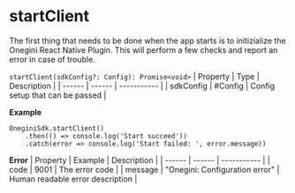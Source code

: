 # startClient


The first thing that needs to be done when the app starts is to initizialize the Onegini React Native Plugin. This will perform a few checks and report an error in case of trouble.


`startClient(sdkConfig?: Config): Promise<void>`
| Property | Type | Description |
| ------ | ------ | ----------- |
| sdkConfig | #Config | Config setup that can be passed |

**Example**
```
OneginiSdk.startClient()
    .then(() => console.log('Start succeed'))
    .catch(error => console.log('Start failed: ', error.message))
```

**Error**
| Property | Example | Description |
| ------ | ------ |  ----------- |
| code   | 9001   | The error code |
| message   | "Onegini: Configuration error"   | Human readable error description |
